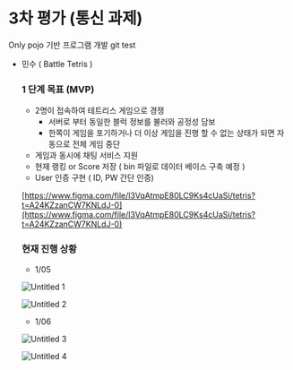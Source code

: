 # 3차 평가 (통신 과제)
Only pojo 기반 프로그램 개발
git test
- 민수 ( Battle Tetris )
    
    ### 1 단계 목표 (MVP)
    
    - 2명이 접속하여 테트리스 게임으로 경쟁
        - 서버로 부터 동일한 블럭 정보를 불러와 공정성 담보
        - 한쪽이 게임을 포기하거나 더 이상 게임을 진행 할 수 없는 상태가 되면 자동으로 전체 게임 중단
    - 게임과 동시에 채팅 서비스 지원
    - 현재 랭킹 or Score 저장 ( bin 파일로 데이터 베이스 구축 예정 )
    - User 인증 구현 ( ID, PW 간단 인증)
    
    [https://www.figma.com/file/l3VqAtmpE80LC9Ks4cUaSi/tetris?t=A24KZzanCW7KNLdJ-0](https://www.figma.com/file/l3VqAtmpE80LC9Ks4cUaSi/tetris?t=A24KZzanCW7KNLdJ-0)
    
    ### 현재 진행 상황
    
    - 1/05
    
    ![Untitled 1](https://user-images.githubusercontent.com/87007109/211127289-e385971a-d420-422c-bc63-70a3d1b97df7.png)

    ![Untitled 2](https://user-images.githubusercontent.com/87007109/211127298-e65b4e89-de04-46ad-aed6-acdc442b64af.png)

    - 1/06
    
    ![Untitled 3](https://user-images.githubusercontent.com/87007109/211127337-fcc453d1-aaea-4e0c-b7b8-03194e93fce0.png)
    
    ![Untitled 4](https://user-images.githubusercontent.com/87007109/211127338-82d6ac46-5d37-4f12-ae9e-3b5b2eab0c89.png)
